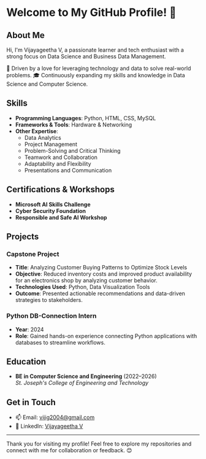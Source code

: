 # Welcome to My GitHub Profile! 👋

## About Me  
Hi, I'm Vijayageetha V, a passionate learner and tech enthusiast with a strong focus on Data Science and Business Data Management.

🌟 Driven by a love for leveraging technology and data to solve real-world problems.
🎓 Continuously expanding my skills and knowledge in Data Science and Computer Science.  

## Skills  
- **Programming Languages**: Python, HTML, CSS, MySQL  
- **Frameworks & Tools**: Hardware & Networking  
- **Other Expertise**:  
  - Data Analytics  
  - Project Management  
  - Problem-Solving and Critical Thinking  
  - Teamwork and Collaboration  
  - Adaptability and Flexibility  
  - Presentations and Communication  

## Certifications & Workshops  
- **Microsoft AI Skills Challenge**  
- **Cyber Security Foundation**  
- **Responsible and Safe AI Workshop**  

## Projects  
### **Capstone Project**  
- **Title**: Analyzing Customer Buying Patterns to Optimize Stock Levels  
- **Objective**: Reduced inventory costs and improved product availability for an electronics shop by analyzing customer behavior.  
- **Technologies Used**: Python, Data Visualization Tools  
- **Outcome**: Presented actionable recommendations and data-driven strategies to stakeholders.  

### **Python DB-Connection Intern**  
- **Year**: 2024  
- **Role**: Gained hands-on experience connecting Python applications with databases to streamline workflows.  

## Education  
- **BE in Computer Science and Engineering** (2022–2026)  
  *St. Joseph's College of Engineering and Technology*  

## Get in Touch  
- 📫 Email: vijig2004@gmail.com  
- 💼 LinkedIn: [Vijayageetha V](https://www.linkedin.com/in/vijayageetha-v-5610832ab)  

---

Thank you for visiting my profile! Feel free to explore my repositories and connect with me for collaboration or feedback. 😊
